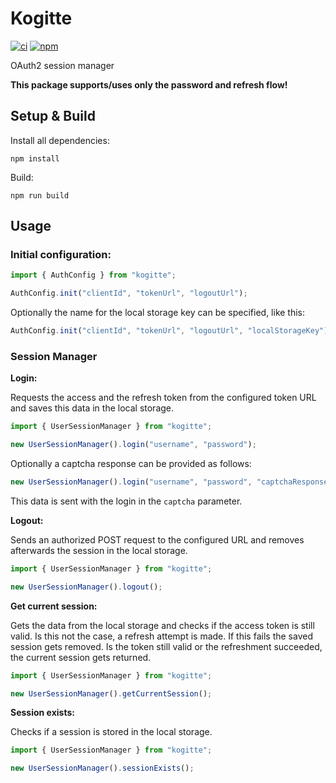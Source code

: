 # Kogitte
[![ci](https://gitlab.com/sokkuri/kogitte/badges/master/pipeline.svg?style=flat)](https://gitlab.com/sokkuri/Kogitte/-/commits/master)
[![npm](https://img.shields.io/npm/v/keiryo.svg)](https://www.npmjs.com/package/keiryo)

OAuth2 session manager

**This package supports/uses only the password and refresh flow!**

## Setup & Build
Install all dependencies:
```
npm install
```

Build:
```
npm run build
```

## Usage
### Initial configuration:
```ts
import { AuthConfig } from "kogitte";

AuthConfig.init("clientId", "tokenUrl", "logoutUrl");
```
Optionally the name for the local storage key can be specified, like this:

```ts
AuthConfig.init("clientId", "tokenUrl", "logoutUrl", "localStorageKey");
```

### Session Manager
**Login:**

Requests the access and the refresh token from the configured token URL and saves this data in the local storage.
```ts
import { UserSessionManager } from "kogitte";

new UserSessionManager().login("username", "password");
```
Optionally a captcha response can be provided as follows:

```ts
new UserSessionManager().login("username", "password", "captchaResponse");
```
This data is sent with the login in the `captcha` parameter.

**Logout:**

Sends an authorized POST request to the configured URL and removes afterwards the session in the local storage.
```ts
import { UserSessionManager } from "kogitte";

new UserSessionManager().logout();
```

**Get current session:**

Gets the data from the local storage and checks if the access token is still valid. Is this not the case, a refresh attempt is made.
If this fails the saved session gets removed. Is the token still valid or the refreshment succeeded, the current session gets returned.
```ts
import { UserSessionManager } from "kogitte";

new UserSessionManager().getCurrentSession();
```

**Session exists:**

Checks if a session is stored in the local storage.
```ts
import { UserSessionManager } from "kogitte";

new UserSessionManager().sessionExists();
```
